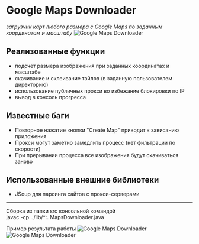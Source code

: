 Google Maps Downloader
================================
*загрузчик карт любого размера с Google Maps по заданным координатам и масштабу*
![Google Maps Downloader](https://github.com/oQue/GoogleMapsDownloader/blob/master/Examples/Interface.png)

Реализованные функции
-------------------------
* подсчет размера изображения при заданных координатах и масштабе
* скачивание и склеивание тайлов (в заданную пользователем директорию)
* использование публичных прокси во избежание блокировки по IP
* вывод в консоль прогресса

Известные баги
-------------------------
* Повторное нажатие кнопки "Create Map" приводит к зависанию приложения
* Прокси могут заметно замедлить процесс (нет фильтрации по скорости)
* При прерывании процесса все изображения будут скачиваться заново

Использованные внешние библиотеки
-------------------------
* JSoup для парсинга сайтов с прокси-серверами

-------------------------
Сборка из папки src консольной командой <br>
javac -cp ../lib/*:. MapsDownloader.java


Пример результата работы
![Google Maps Downloader](https://raw.githubusercontent.com/oQue/GoogleMapsDownloader/master/Examples/MoscowUniversity.jpeg)
![Google Maps Downloader](https://raw.githubusercontent.com/oQue/GoogleMapsDownloader/master/Examples/EiffelTower.png)
